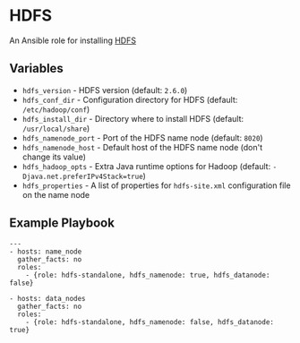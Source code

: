 # HDFS

An Ansible role for installing [HDFS](https://hadoop.apache.org/docs/r1.0.4/cluster_setup.html)

## Variables

- `hdfs_version` - HDFS version (default: `2.6.0`)
- `hdfs_conf_dir` - Configuration directory for HDFS (default: `/etc/hadoop/conf`)
- `hdfs_install_dir` - Directory where to install HDFS (default: `/usr/local/share`)
- `hdfs_namenode_port` - Port of the HDFS name node (default: `8020`)
- `hdfs_namenode_host` - Default host of the HDFS name node (don't change its value)
- `hdfs_hadoop_opts` - Extra Java runtime options for Hadoop (default: `-Djava.net.preferIPv4Stack=true`)
- `hdfs_properties` - A list of properties for `hdfs-site.xml` configuration file on the name node

## Example Playbook

    ---
    - hosts: name_node
      gather_facts: no
      roles:
        - {role: hdfs-standalone, hdfs_namenode: true, hdfs_datanode: false}

    - hosts: data_nodes
      gather_facts: no
      roles:
        - {role: hdfs-standalone, hdfs_namenode: false, hdfs_datanode: true}
